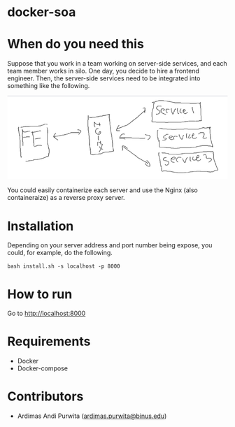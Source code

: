 # docker-soa

# When do you need this
Suppose that you work in a team working on server-side services, and each team member works in silo.  One day, you decide to hire a frontend engineer. Then, the server-side services need to be integrated into something like the following.

![architecture](images/architecture.png)

You could easily containerize each server and use the Nginx (also containeraize) as a reverse proxy server.

# Installation

Depending on your server address and port number being expose, you could, for example, do the following.

```
bash install.sh -s localhost -p 8000
```

# How to run

Go to [http://localhost:8000](http://localhost:8000)

# Requirements

- Docker
- Docker-compose

# Contributors
- Ardimas Andi Purwita (ardimas.purwita@binus.edu)
